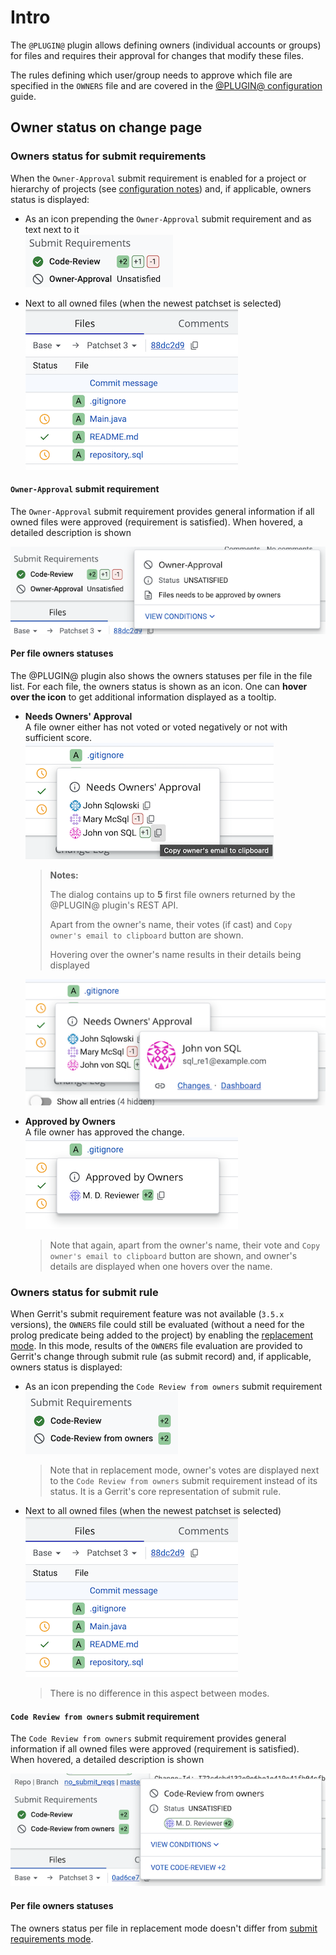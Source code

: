 # Intro

The `@PLUGIN@` plugin allows defining owners (individual accounts or groups)
for files and requires their approval for changes that modify these files.

The rules defining which user/group needs to approve which file are specified
in the `OWNERS` file and are covered in the
[@PLUGIN@ configuration](config.html) guide.

## <a id="ownerStatus">Owner status on change page

### <a id="ownerStatus.submitRequirements">Owners status for submit requirements

When the `Owner-Approval` submit requirement is enabled for a project or
hierarchy of projects (see
[configuration notes](config.html#owners.enableSubmitRequirement)) and, if
applicable, owners status is displayed:

* As an icon prepending the `Owner-Approval` submit requirement and as text
  next to it
\
![submit requirement](./submit-requirement.png "Submit requirement")

* Next to all owned files (when the newest patchset is selected)
\
![files owners status](./files-owners-status.png "Files owners status")

#### <a id="ownersStatus.submitRequirement.ownerApproval">`Owner-Approval` submit requirement

The `Owner-Approval` submit requirement provides general information if all
owned files were approved (requirement is satisfied). When hovered, a detailed
description is shown

![submit requirement hover](./submit-requirement-hover.png "Submit requirement hover")

#### <a id="ownersStatus.submitRequirement.files">Per file owners statuses

The @PLUGIN@ plugin also shows the owners statuses per file in the file list.
For each file, the owners status is shown as an icon. One can **hover over
the icon** to get additional information displayed as a tooltip.

- **Needs Owners' Approval**\
  A file owner either has not voted or voted negatively or not with sufficient
  score.
\
![status not ready hover](./files-owners-status-not-ready-hover.png "Status not ready hover")


    > **Notes:**
    >
    > The dialog contains up to **5** first file owners returned by the
    > @PLUGIN@ plugin's REST API.
    >
    > Apart from the owner's name, their votes (if cast) and
    > `Copy owner's email to clipboard` button are shown.
    >
    > Hovering over the owner's name results in their details being displayed


    ![owner details hover](./owner-details.png "Owner details hover")

- **Approved by Owners**\
  A file owner has approved the change.
\
![status ready hover](./files-owners-status-ready-hover.png "Status ready hover")


    > Note that again, apart from the owner's name, their vote and
    > `Copy owner's email to clipboard` button are shown, and owner's details are
    > displayed when one hovers over the name.

### <a id="ownerStatus.submitRequirements">Owners status for submit rule

When Gerrit's submit requirement feature was not available (`3.5.x` versions),
the `OWNERS` file could still be evaluated (without a need for the prolog
predicate being added to the project) by enabling the
[replacement mode](config.html#owners.enableSubmitRequirement).
In this mode, results of the `OWNERS` file evaluation are provided to
Gerrit's change through submit rule (as submit record) and, if applicable,
owners status is displayed:

* As an icon prepending the `Code Review from owners` submit requirement
\
![submit rule](./submit-rule.png "Submit rule")


    > Note that in replacement mode, owner's votes are displayed next to the
    > `Code Review from owners` submit requirement instead of its status.
    > It is a Gerrit's core representation of submit rule.

* Next to all owned files (when the newest patchset is selected)
\
![files owners status](./files-owners-status.png "Files owners status")


    > There is no difference in this aspect between modes.

#### <a id="ownersStatus.submitRule.owners">`Code Review from owners` submit requirement

The `Code Review from owners` submit requirement provides general information
if all owned files were approved (requirement is satisfied). When hovered, a
detailed description is shown

![submit rule hover](./submit-rule-hover.png "Submit rule hover")

#### <a id="ownersStatus.submitRule.files">Per file owners statuses

The owners status per file in replacement mode doesn't differ from
[submit requirements mode](#ownersStatus.submitRequirement.files).
